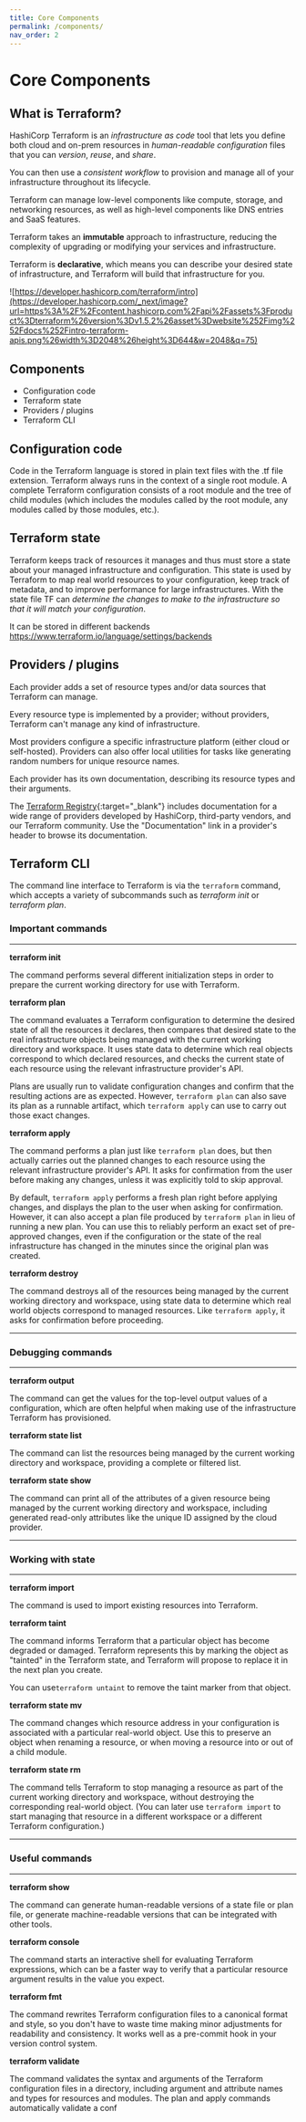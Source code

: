 ```yaml
---
title: Core Components
permalink: /components/
nav_order: 2
---
```


# Core Components

## What is Terraform?

HashiCorp Terraform is an *infrastructure as code* tool that lets you define both cloud and on-prem resources in *human-readable configuration* files that you can *version*, *reuse*, and *share*.

You can then use a *consistent workflow* to provision and manage all of your infrastructure throughout its lifecycle.

Terraform can manage low-level components like compute, storage, and networking resources, as well as high-level components like DNS entries and SaaS features.

Terraform takes an **immutable** approach to infrastructure, reducing the complexity of upgrading or modifying your services and infrastructure.

Terraform is **declarative**, which means you can describe your desired state of infrastructure, and Terraform will build that infrastructure for you.

![https://developer.hashicorp.com/terraform/intro](https://developer.hashicorp.com/_next/image?url=https%3A%2F%2Fcontent.hashicorp.com%2Fapi%2Fassets%3Fproduct%3Dterraform%26version%3Dv1.5.2%26asset%3Dwebsite%252Fimg%252Fdocs%252Fintro-terraform-apis.png%26width%3D2048%26height%3D644&w=2048&q=75)

## Components

- Configuration code
- Terraform state
- Providers / plugins
- Terraform CLI

## Configuration code

Code in the Terraform language is stored in plain text files with the .tf file extension.
Terraform always runs in the context of a single root module. A complete Terraform configuration consists of a root module and the tree of child modules (which includes the modules called by the root module, any modules called by those modules, etc.).

## Terraform state

Terraform keeps track of resources it manages and thus must store a state about your managed infrastructure and configuration. This state is used by Terraform to map real world resources to your configuration, keep track of metadata, and to improve performance for large infrastructures. With the state file TF can *determine the changes to make to the infrastructure so that it will match your configuration*.

It can be stored in different backends <https://www.terraform.io/language/settings/backends>

## Providers / plugins

Each provider adds a set of resource types and/or data sources that Terraform can manage.

Every resource type is implemented by a provider; without providers, Terraform can't manage any kind of infrastructure.

Most providers configure a specific infrastructure platform (either cloud or self-hosted). Providers can also offer local utilities for tasks like generating random numbers for unique resource names.

Each provider has its own documentation, describing its resource types and their arguments.

The [Terraform Registry](https://registry.terraform.io/browse/providers){:target="_blank"} includes documentation for a wide range of providers developed by HashiCorp, third-party vendors, and our Terraform community. Use the "Documentation" link in a provider's header to browse its documentation.

## Terraform CLI

The command line interface to Terraform is via the `terraform` command, which accepts a variety of subcommands such as *terraform init* or *terraform plan*.

### Important commands

---

**terraform init**

The command performs several different initialization steps in order to prepare the current working directory for use with Terraform.

**terraform plan**

The command evaluates a Terraform configuration to determine the desired state of all the resources it declares, then compares that desired state to the real infrastructure objects being managed with the current working directory and workspace. It uses state data to determine which real objects correspond to which declared resources, and checks the current state of each resource using the relevant infrastructure provider's API.

Plans are usually run to validate configuration changes and confirm that the resulting actions are as expected. However, `terraform plan` can also save its plan as a runnable artifact, which `terraform apply` can use to carry out those exact changes.

**terraform apply**

The command performs a plan just like `terraform plan` does, but then actually carries out the planned changes to each resource using the relevant infrastructure provider's API. It asks for confirmation from the user before making any changes, unless it was explicitly told to skip approval.

By default, `terraform apply` performs a fresh plan right before applying changes, and displays the plan to the user when asking for confirmation. However, it can also accept a plan file produced by `terraform plan` in lieu of running a new plan. You can use this to reliably perform an exact set of pre-approved changes, even if the configuration or the state of the real infrastructure has changed in the minutes since the original plan was created.

**terraform destroy**

The command destroys all of the resources being managed by the current working directory and workspace, using state data to determine which real world objects correspond to managed resources. Like `terraform apply`, it asks for confirmation before proceeding.

---

### Debugging commands

---

**terraform output**

The command can get the values for the top-level output values of a configuration, which are often helpful when making use of the infrastructure Terraform has provisioned.

**terraform state list**

The command can list the resources being managed by the current working directory and workspace, providing a complete or filtered list.

**terraform state show**

The command can print all of the attributes of a given resource being managed by the current working directory and workspace, including generated read-only attributes like the unique ID assigned by the cloud provider.

---

### Working with state

---

**terraform import**

The command is used to import existing resources into Terraform.

**terraform taint**

The command informs Terraform that a particular object has become degraded or damaged. Terraform represents this by marking the object as "tainted" in the Terraform state, and Terraform will propose to replace it in the next plan you create.

You can use`terraform untaint` to remove the taint marker from that object.

**terraform state mv**

The command changes which resource address in your configuration is associated with a particular real-world object. Use this to preserve an object when renaming a resource, or when moving a resource into or out of a child module.

**terraform state rm**

The command tells Terraform to stop managing a resource as part of the current working directory and workspace, without destroying the corresponding real-world object. (You can later use `terraform import` to start managing that resource in a different workspace or a different Terraform configuration.)

---

### Useful commands

---

**terraform show**

The command can generate human-readable versions of a state file or plan file, or generate machine-readable versions that can be integrated with other tools.

**terraform console**

The command starts an interactive shell for evaluating Terraform expressions, which can be a faster way to verify that a particular resource argument results in the value you expect.

**terraform fmt**

The command rewrites Terraform configuration files to a canonical format and style, so you don't have to waste time making minor adjustments for readability and consistency. It works well as a pre-commit hook in your version control system.

**terraform validate**

The command validates the syntax and arguments of the Terraform configuration files in a directory, including argument and attribute names and types for resources and modules. The plan and apply commands automatically validate a conf
